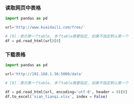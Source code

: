 <!--
 * @Description: 
 * @Version: 1.0
 * @Author: DaLao
 * @Email: dalao@xxx.com
 * @Date: 2022-01-28 20:34:49
 * @LastEditors: DaLao
 * @LastEditTime: 2022-03-18 22:25:19
-->

### 读取网页中表格

```py
import pandas as pd

url='http://www.kuaidaili.com/free/'

# [0]：表示第一个table, 多个table需要指定, 如果不指定默认第一个
df = pd.read_html(url)[0] 
```


### 下载表格

```py
import pandas as pd

url='http://192.168.1.36:5000/data'

# [0]：表示第一个table, 多个table需要指定, 如果不指定默认第一个

df = pd.read_html(url, encoding='utf-8', header = 0)[0]
df.to_excel('xian_tianqi.xlsx', index = False)
```